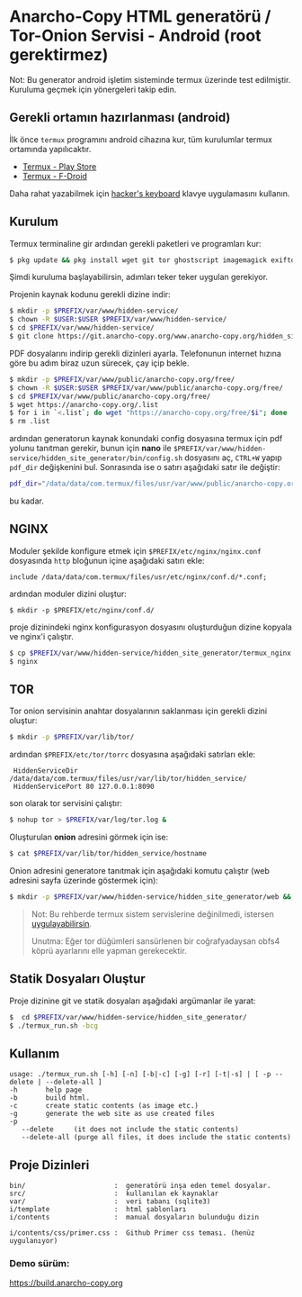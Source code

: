 # Anarcho-Copy HTML generatörü / Tor-Onion Servisi - Android (root gerektirmez)

Not: Bu generator android işletim sisteminde termux üzerinde test edilmiştir. Kuruluma geçmek için yönergeleri takip edin.

## Gerekli ortamın hazırlanması (android)

İlk önce `termux` programını android cihazına kur, tüm kurulumlar termux ortamında yapılıcaktır.

 - [Termux - Play Store](https://play.google.com/store/apps/details?id=com.termux)
 - [Termux - F-Droid](https://f-droid.org/en/packages/com.termux/)


Daha rahat yazabilmek için [hacker's keyboard](https://play.google.com/store/apps/details?id=org.pocketworkstation.pckeyboard) klavye uygulamasını kullanın.

## Kurulum

Termux terminaline gir ardından gerekli paketleri ve programları kur:

```bash
$ pkg update && pkg install wget git tor ghostscript imagemagick exiftool sqlite nginx poppler bc
```

Şimdi kuruluma başlayabilirsin, adımları teker teker uygulan gerekiyor.

Projenin kaynak kodunu gerekli dizine indir:

```bash
$ mkdir -p $PREFIX/var/www/hidden-service/
$ chown -R $USER:$USER $PREFIX/var/www/hidden-service/
$ cd $PREFIX/var/www/hidden-service/
$ git clone https://git.anarcho-copy.org/www.anarcho-copy.org/hidden_site_generator.git
```


PDF dosyalarını indirip gerekli dizinleri ayarla.
Telefonunun internet hızına göre bu adım biraz uzun sürecek, çay içip bekle.

```bash
$ mkdir -p $PREFIX/var/www/public/anarcho-copy.org/free/
$ chown -R $USER:$USER $PREFIX/var/www/public/anarcho-copy.org/free/
$ cd $PREFIX/var/www/public/anarcho-copy.org/free/
$ wget https://anarcho-copy.org/.list
$ for i in `<.list`; do wget "https://anarcho-copy.org/free/$i"; done
$ rm .list
```

ardından generatorun kaynak konundaki config dosyasına termux için pdf yolunu tanıtman gerekir, bunun için   **nano** ile `$PREFIX/var/www/hidden-service/hidden_site_generator/bin/config.sh` dosyasını aç, `CTRL+W` yapıp `pdf_dir` değişkenini bul. Sonrasında ise o satırı aşağıdaki satır ile değiştir:

```bash
pdf_dir="/data/data/com.termux/files/usr/var/www/public/anarcho-copy.org/free"
```
bu kadar.


## NGINX

Moduler şekilde konfigure etmek için `$PREFIX/etc/nginx/nginx.conf` dosyasında `http` bloğunun içine aşağıdaki satırı ekle:

```
include /data/data/com.termux/files/usr/etc/nginx/conf.d/*.conf;
```

ardından moduler dizini oluştur:

```
$ mkdir -p $PREFIX/etc/nginx/conf.d/
```

proje dizinindeki nginx konfigurasyon dosyasını oluşturduğun dizine kopyala ve nginx'i çalıştır.
```bash
$ cp $PREFIX/var/www/hidden-service/hidden_site_generator/termux_nginx.conf $PREFIX/etc/nginx/conf.d/
$ nginx
```


## TOR

Tor onion servisinin anahtar dosyalarının saklanması için gerekli dizini oluştur:

```bash
$ mkdir -p $PREFIX/var/lib/tor/
```

ardından `$PREFIX/etc/tor/torrc` dosyasına aşağıdaki satırları ekle:

```
 HiddenServiceDir /data/data/com.termux/files/usr/var/lib/tor/hidden_service/
 HiddenServicePort 80 127.0.0.1:8090
```

son olarak tor servisini çalıştır:

```bash
$ nohup tor > $PREFIX/var/log/tor.log &
```

Oluşturulan **onion** adresini görmek için ise: 

```bash
$ cat $PREFIX/var/lib/tor/hidden_service/hostname 
```

Onion adresini generatore tanıtmak için aşağıdaki komutu çalıştır (web adresini sayfa üzerinde göstermek için):

```bash
$ mkdir -p $PREFIX/var/www/hidden-service/hidden_site_generator/web && ln -s $PREFIX/var/lib/tor/hidden_service/hostname $PREFIX/var/www/hidden-service/hidden_site_generator/web/
```

> Not: Bu rehberde termux sistem servislerine değinilmedi, istersen [uygulayabilirsin](https://github.com/termux/termux-services).
>
> Unutma: Eğer tor düğümleri sansürlenen bir coğrafyadaysan obfs4 köprü ayarlarını elle yapman gerekecektir.


## Statik Dosyaları Oluştur

Proje dizinine git ve statik dosyaları aşağıdaki argümanlar ile yarat:

```bash
$  cd $PREFIX/var/www/hidden-service/hidden_site_generator/
$ ./termux_run.sh -bcg
```

## Kullanım

```
usage: ./termux_run.sh [-h] [-n] [-b|-c] [-g] [-r] [-t|-s] | [ -p --delete | --delete-all ]
-h       help page
-b       build html.
-c       create static contents (as image etc.)
-g       generate the web site as use created files
-p
   --delete     (it does not include the static contents)
   --delete-all (purge all files, it does include the static contents)

```


## Proje Dizinleri

```text
bin/                      :  generatörü inşa eden temel dosyalar.
src/                      :  kullanılan ek kaynaklar
var/                      :  veri tabanı (sqlite3)
i/template                :  html şablonları
i/contents                :  manual dosyaların bulunduğu dizin

i/contents/css/primer.css :  Github Primer css teması. (henüz uygulanıyor)
```

### Demo sürüm:

https://build.anarcho-copy.org
